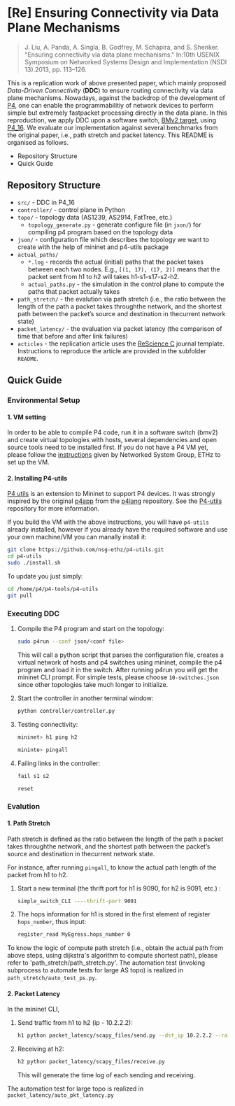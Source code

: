 # [Re] Ensuring Connectivity via Data Plane Mechanisms
> J. Liu, A. Panda, A. Singla, B. Godfrey, M. Schapira, and S. Shenker. "Ensuring connectivity via data plane mechanisms." In:10th USENIX Symposium on Networked Systems Design and Implementation (NSDI 13).2013, pp. 113–126.

This is a replication work of above presented paper, which mainly proposed *Data-Driven Connectivity* (**DDC**) to ensure routing connectivity via data plane mechanisms. 
Nowadays, against the backdrop of the development of [P4](https://p4.org), one can enable the programmabilitiy of network devices to perform simple but extremely fastpacket processing directly in the data plane. 
In this reproduction, we apply DDC upon a software switch, [BMv2 target](https://github.com/p4lang/behavioral-model), using [P4_16](https://p4.org/p4-spec/docs/P4-16-v1.2.2.html). 
We evaluate our implementation against several benchmarks from the original paper, i.e., path stretch and packet latency. 
This README is organised as follows.
 - Repository Structure
 - Quick Guide

## Repository Structure
 - `src/` - DDC in P4_16
 - `controller/` - control plane in Python
 - `topo/` - topology data (AS1239, AS2914, FatTree, etc.)
    - `topology_generate.py` - generate configure file (in `json/`) for compiling p4 program based on the topology data
 - `json/` - configuration file which describes the topology we want to create with the help of mininet and p4-utils package
 - `actual_paths/`
    - `*.log` - records the actual (initial) paths that the packet takes between each two nodes. E.g., `[(1, 17), (17, 2)]` means that the packet sent from h1 to h2 will takes h1-s1-s17-s2-h2.
    - `actual_paths.py` - the simulation in the control plane to compute the paths that packet actually takes
 - `path_stretch/` - the evalution via path stretch (i.e., the ratio between the length of the path a packet takes throughthe network, and the shortest path between the packet’s source and destination in thecurrent network state) 
 - `packet_latency/` - the evaluation via packet latency (the comparison of time that before and after link failures) 
 - `acticles` - the replication article uses the [ReScience C](https://rescience.github.io/) journal template. Instructions to reproduce the article are provided in the subfolder `README`.

## Quick Guide
### Environmental Setup
#### 1. VM setting
In order to be able to compile P4 code, run it in a software switch (bmv2) and create virtual topologies with hosts, several dependencies and open source tools need to be installed first. If you do not have a P4 VM yet, please follow the [instructions](https://github.com/nsg-ethz/p4-learning/blob/master/vm/README.md) given by Networked System Group, ETHz to set up the VM.

#### 2. Installing P4-utils

[P4 utils](https://github.com/nsg-ethz/p4-utils) is an extension to Mininet to support P4 devices.
It was strongly inspired by the original [p4app](https://github.com/p4lang/p4app) from the [p4lang](https://github.com/p4lang) repository.
See the [P4-utils](https://github.com/nsg-ethz/p4-utils) repository for more information.

If you build the VM with the above instructions, you will have `p4-utils` already installed, however if you already have the required software and use your own machine/VM you can manally install it:

```bash
git clone https://github.com/nsg-ethz/p4-utils.git
cd p4-utils
sudo ./install.sh
```

To update you just simply:

```bash
cd /home/p4/p4-tools/p4-utils
git pull
```

### Executing DDC
1. Compile the P4 program and start on the topology: 
   
   ```bash
   sudo p4run --conf json/<conf file>
   ``` 
   
   This will call a python script that parses the configuration file, creates a virtual network of hosts and p4 switches using mininet, compile the p4 program and load it in the switch. After running p4run you will get the mininet CLI prompt. For simple tests, please choose `10-switches.json` since other topologies take much longer to initialize.
2. Start the controller in another terminal window: 

   ```bash
   python controller/controller.py
   ```  

3. Testing connectivity: 
   
   ```bash
   mininet> h1 ping h2
   ``` 
   
   ```bash
   mininte> pingall
   ```

4. Failing links in the controller:
   
   ```bash
   fail s1 s2
   ```
   
   ```bash
   reset
   ```
   
### Evalution
#### 1. Path Stretch
Path stretch is defined as the ratio between the length of the path a packet takes throughthe network, and the shortest path between the packet’s source and destination in thecurrent network state.

For instance, after running `pingall`, to know the actual path length of the packet from h1 to h2. 
1. Start a new terminal  (the thrift port for h1 is 9090, for h2 is 9091, etc.) : 
  
   ```bash
   simple_switch_CLI ----thrift-port 9091
   ```
    
2. The hops information for h1 is stored in the first element of register `hops_number`, thus input:
  
    ```bash
    register_read MyEgress.hops_number 0
    ```


To know the logic of compute path stretch (i.e., obtain the actual path from above steps, using dijkstra's algorithm to compute shortest path), please refer to 'path_stretch/path_stretch.py'. The automation test (invoking subprocess to automate tests for large AS topo) is realized in `path_stretch/auto_test_ps.py`. 

#### 2. Packet Latency
In the mininet CLI, 
1. Send traffic from h1 to h2 (ip - 10.2.2.2): 
   
   ```bash
   h1 python packet_latency/scapy_files/send.py --dst_ip 10.2.2.2 --rate 4M &
   ```
   
2. Receiving at h2: 
   ```bash
   h2 python packet_latency/scapy_files/receive.py
   ```
   
   This will generate the time log of each sending and receiving.

The automation test for large topo is realized in `packet_latency/auto_pkt_latency.py`
